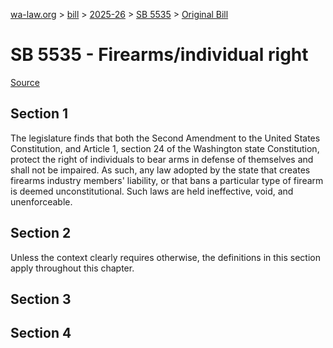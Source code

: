[wa-law.org](/) > [bill](/bill/) > [2025-26](/bill/2025-26/) > [SB 5535](/bill/2025-26/sb/5535/) > [Original Bill](/bill/2025-26/sb/5535/1/)

# SB 5535 - Firearms/individual right

[Source](http://lawfilesext.leg.wa.gov/biennium/2025-26/Pdf/Bills/Senate%20Bills/5535.pdf)

## Section 1
The legislature finds that both the Second Amendment to the United States Constitution, and Article 1, section 24 of the Washington state Constitution, protect the right of individuals to bear arms in defense of themselves and shall not be impaired. As such, any law adopted by the state that creates firearms industry members' liability, or that bans a particular type of firearm is deemed unconstitutional. Such laws are held ineffective, void, and unenforceable.

## Section 2
Unless the context clearly requires otherwise, the definitions in this section apply throughout this chapter.

## Section 3
## Section 4